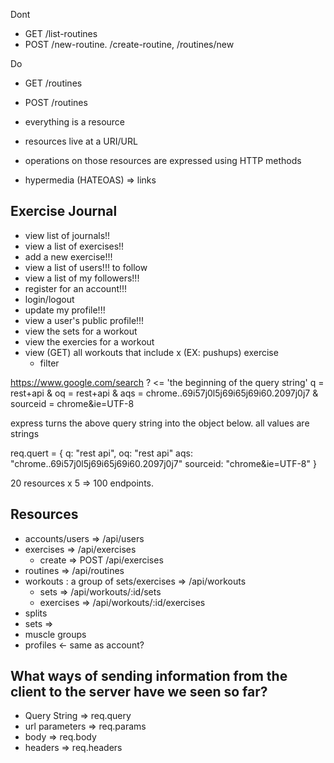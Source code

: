 

Dont
- GET /list-routines
- POST /new-routine. /create-routine, /routines/new

Do
- GET /routines
- POST /routines

- everything is a resource
- resources live at a URI/URL
- operations on those resources are expressed using HTTP methods
- hypermedia (HATEOAS) => links

## Exercise Journal

- view list of journals!!
- view a list of exercises!!
- add a new exercise!!!
- view a list of users!!! to follow
- view a list of my followers!!!
- register for an account!!!
- login/logout
- update my profile!!!
- view a user's public profile!!!
- view the sets for a workout
- view the exercies for a workout
- view (GET) all workouts that include x (EX: pushups) exercise
    - filter

https://www.google.com/search
? <= 'the beginning of the query string'
q = rest+api
&
oq = rest+api
&
aqs = chrome..69i57j0l5j69i65j69i60.2097j0j7
&
sourceid = chrome&ie=UTF-8

express turns the above query string into the object below.
all values are strings

req.quert = {
    q: "rest api",
    oq: "rest api"
    aqs: "chrome..69i57j0l5j69i65j69i60.2097j0j7"
    sourceid: "chrome&ie=UTF-8"
}

20 resources x 5  => 100 endpoints.

## Resources

- accounts/users => /api/users
- exercises => /api/exercises
    - create => POST /api/exercises
- routines => /api/routines
- workouts : a group of sets/exercises => /api/workouts
    - sets => /api/workouts/:id/sets
    - exercises => /api/workouts/:id/exercises
- splits
- sets =>
- muscle groups
- profiles <- same as account?


## What ways of sending information from the client to the server have we seen so far?

- Query String => req.query
- url parameters => req.params
- body => req.body
- headers => req.headers


